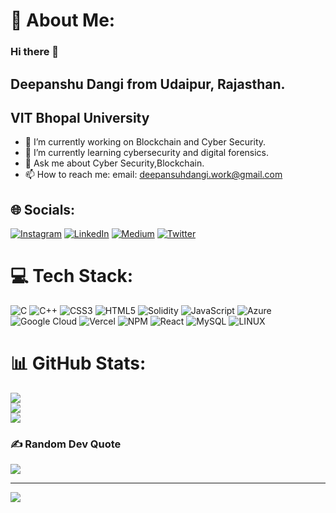 # 💫 About Me:
### Hi there 👋


## Deepanshu Dangi from Udaipur, Rajasthan.  
## VIT Bhopal University

- 🔭 I’m currently working on Blockchain and Cyber Security.
- 🌱 I’m currently learning cybersecurity and digital forensics.
- 💬 Ask me about Cyber Security,Blockchain.
- 📫 How to reach me: email: deepansuhdangi.work@gmail.com



## 🌐 Socials:
[![Instagram](https://img.shields.io/badge/Instagram-%23E4405F.svg?logo=Instagram&logoColor=white)](https://instagram.com/deepanshu_dangi) [![LinkedIn](https://img.shields.io/badge/LinkedIn-%230077B5.svg?logo=linkedin&logoColor=white)](https://linkedin.com/in/deepanshudangi) [![Medium](https://img.shields.io/badge/Medium-12100E?logo=medium&logoColor=white)](https://medium.com/@deepanshudangi) [![Twitter](https://img.shields.io/badge/Twitter-%231DA1F2.svg?logo=Twitter&logoColor=white)](https://twitter.com/deepanshudangi) 

# 💻 Tech Stack:
![C](https://img.shields.io/badge/c-%2300599C.svg?style=for-the-badge&logo=c&logoColor=white) ![C++](https://img.shields.io/badge/c++-%2300599C.svg?style=for-the-badge&logo=c%2B%2B&logoColor=white) ![CSS3](https://img.shields.io/badge/css3-%231572B6.svg?style=for-the-badge&logo=css3&logoColor=white) ![HTML5](https://img.shields.io/badge/html5-%23E34F26.svg?style=for-the-badge&logo=html5&logoColor=white) ![Solidity](https://img.shields.io/badge/Solidity-%23363636.svg?style=for-the-badge&logo=solidity&logoColor=white) ![JavaScript](https://img.shields.io/badge/javascript-%23323330.svg?style=for-the-badge&logo=javascript&logoColor=%23F7DF1E) ![Azure](https://img.shields.io/badge/azure-%230072C6.svg?style=for-the-badge&logo=azure-devops&logoColor=white) ![Google Cloud](https://img.shields.io/badge/Google%20Cloud-%234285F4.svg?style=for-the-badge&logo=google-cloud&logoColor=white) ![Vercel](https://img.shields.io/badge/vercel-%23000000.svg?style=for-the-badge&logo=vercel&logoColor=white) ![NPM](https://img.shields.io/badge/NPM-%23000000.svg?style=for-the-badge&logo=npm&logoColor=white) ![React](https://img.shields.io/badge/react-%2320232a.svg?style=for-the-badge&logo=react&logoColor=%2361DAFB) ![MySQL](https://img.shields.io/badge/mysql-%2300f.svg?style=for-the-badge&logo=mysql&logoColor=white) ![LINUX](https://img.shields.io/badge/Linux-FCC624?style=for-the-badge&logo=linux&logoColor=black)
# 📊 GitHub Stats:
![](https://github-readme-stats.vercel.app/api?username=deepanshudangi&theme=dark&hide_border=false&include_all_commits=true&count_private=true)<br/>
![](https://github-readme-streak-stats.herokuapp.com/?user=deepanshudangi&theme=dark&hide_border=false)<br/>
![](https://github-readme-stats.vercel.app/api/top-langs/?username=deepanshudangi&theme=dark&hide_border=false&include_all_commits=true&count_private=true&layout=compact)

### ✍️ Random Dev Quote
![](https://quotes-github-readme.vercel.app/api?type=horizontal&theme=radical)

---
[![](https://visitcount.itsvg.in/api?id=deepanshudangi&icon=0&color=0)](https://visitcount.itsvg.in)

<!-- Proudly created with GPRM ( https://gprm.itsvg.in ) -->
